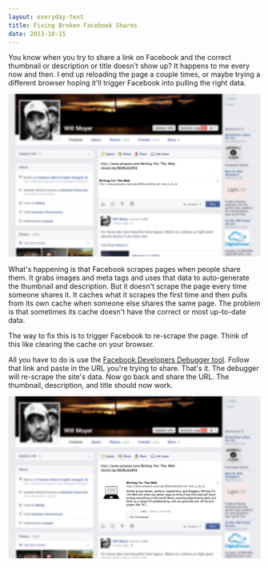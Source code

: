```yaml
---
layout: everyday-text
title: Fixing Broken Facebook Shares
date: 2013-10-15
---
```


You know when you try to share a link on Facebook and the correct thumbnail or description or title doesn't show up? It happens to me every now and then. I end up reloading the page a couple times, or maybe trying a different browser hoping it'll trigger Facebook into pulling the right data.

<img class="img-wide big-box-shadow" src="/assets/2013-10-15-fixing-broken-facebook-shares-1.jpg" alt="Facebook share thumbnail and description not working">

What's happening is that Facebook scrapes pages when people share them. It grabs images and meta tags and uses that data to auto-generate the thumbnail and description. But it doesn't scrape the page every time someone shares it. It caches what it scrapes the first time and then pulls from its own cache when someone else shares the same page. The problem is that sometimes its cache doesn't have the correct or most up-to-date data.

The way to fix this is to trigger Facebook to re-scrape the page. Think of this like clearing the cache on your browser.

All you have to do is use the [Facebook Developers Debugger tool](https://developers.facebook.com/tools/debug). Follow that link and paste in the URL you're trying to share. That's it. The debugger will re-scrape the site's data. Now go back and share the URL. The thumbnail, description, and title should now work.

<img class="img-wide big-box-shadow" src="/assets/2013-10-15-fixing-broken-facebook-shares-2.jpg" alt="Facebook share thumbnail and description fixed">